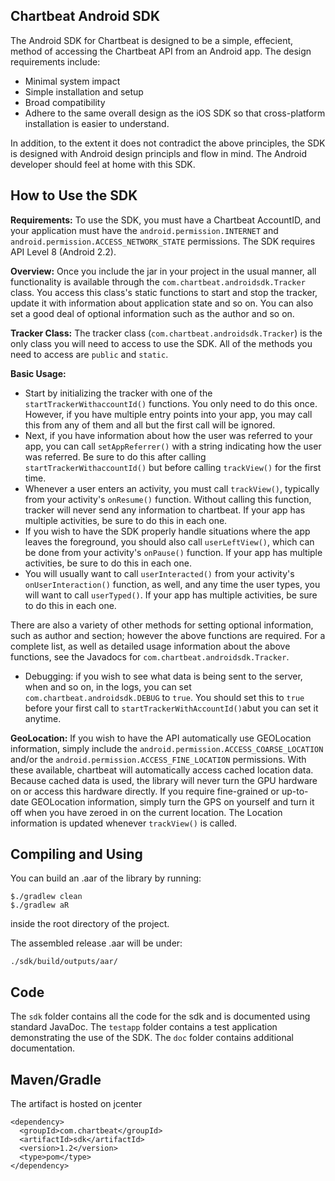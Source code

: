 Chartbeat Android SDK
---------------------

The Android SDK for Chartbeat is designed to be a simple, effecient, method
of accessing the Chartbeat API from an Android app. The design requirements
include:

* Minimal system impact
* Simple installation and setup
* Broad compatibility
* Adhere to the same overall design as the iOS SDK so that cross-platform
installation is easier to understand.

In addition, to the extent it does not contradict the above principles,
the SDK is designed with Android design principls and flow in mind. The
Android developer should feel at home with this SDK.

How to Use the SDK
------------------

**Requirements:**
To use the SDK, you must have a Chartbeat AccountID, and
your application must have the `android.permission.INTERNET` and
`android.permission.ACCESS_NETWORK_STATE` permissions. The SDK requires API
Level 8 (Android 2.2).

**Overview:**
Once you include the jar in your project in the usual manner, all functionality
is available through the `com.chartbeat.androidsdk.Tracker` class. You access this
class's static functions to start and stop the tracker, update it with information
about application state and so on. You can also set a good deal of optional
information such as the author and so on.

**Tracker Class:**
The tracker class (`com.chartbeat.androidsdk.Tracker`) is
the only class you will need to access to use the SDK. All of the methods you
need to access are `public` and `static`.

**Basic Usage:**
* Start by initializing the tracker with one of the `startTrackerWithaccountId()` functions.
You only need to do this once. However, if you have multiple entry points into your app,
you may call this from any of them and all but the first call will be ignored.
* Next, if you have information about how the user was referred to your app,
you can call `setAppReferrer()` with a string indicating how the user was referred. Be sure
to do this after calling `startTrackerWithaccountId()` but before calling `trackView()` for
the first time.
* Whenever a user enters an activity, you must call `trackView()`, typically from your
activity's `onResume()` function. Without calling this function, tracker will never
send any information to chartbeat. If your app has multiple activities, be sure to
do this in each one.
* If you wish to have the SDK properly handle situations where the app leaves
the foreground, you should also call `userLeftView()`, which can be done from your
activity's `onPause()` function. If your app has multiple activities, be sure to
do this in each one.
* You will usually want to call `userInteracted()` from your activity's
`onUserInteraction()` function,
as well, and any time the user types, you will want to call `userTyped()`. If your app
has multiple activities, be sure to do this in each one.

There are also a variety of other methods for setting optional information, such as
author and section; however the above functions are required. For a complete list, as
well as detailed usage information about the above functions,
see the Javadocs for `com.chartbeat.androidsdk.Tracker`.

* Debugging: if you wish to see what data is being sent to the server, when and so on,
in the logs, you can set `com.chartbeat.androidsdk.DEBUG` to `true`. You should set this
to `true` before your first call to `startTrackerWithAccountId()`abut you can set it
anytime.


**GeoLocation:** If you wish to have the API automatically use
GEOLocation information, simply include the `android.permission.ACCESS_COARSE_LOCATION`
and/or the `android.permission.ACCESS_FINE_LOCATION` permissions.
With these available, chartbeat will automatically access cached location
data. Because cached data is used, the library will never turn the GPU hardware
on or access this hardware directly. If you require fine-grained or up-to-date
GEOLocation information, simply turn the GPS on yourself and turn it off when you have
zeroed in on the current location. The Location information is updated whenever
`trackView()` is called.


Compiling and Using
-------------------

You can build an .aar of the library by running:

    $./gradlew clean
    $./gradlew aR

inside the root directory of the project.

The assembled release .aar will be under:

    ./sdk/build/outputs/aar/

Code
----

The `sdk` folder contains all the code for the sdk and is documented using standard JavaDoc.
The `testapp` folder contains a test application demonstrating the use of the SDK. The `doc`
folder contains additional documentation.

Maven/Gradle
----
The artifact is hosted on jcenter
```
<dependency>
  <groupId>com.chartbeat</groupId>
  <artifactId>sdk</artifactId>
  <version>1.2</version>
  <type>pom</type>
</dependency>
```

